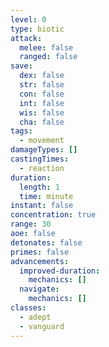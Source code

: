 ```yaml
---
level: 0
type: biotic
attack:
  melee: false
  ranged: false
save:
  dex: false
  str: false
  con: false
  int: false
  wis: false
  cha: false
tags:
  - movement
damageTypes: []
castingTimes:
  - reaction
duration:
  length: 1
  time: minute
instant: false
concentration: true
range: 30
aoe: false
detonates: false
primes: false
advancements:
  improved-duration:
    mechanics: []
  navigate:
    mechanics: []
classes:
  - adept
  - vanguard
---
```

